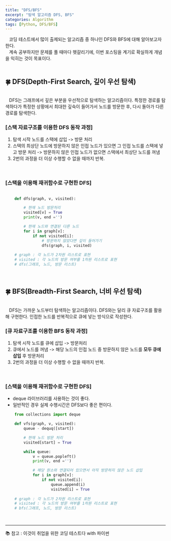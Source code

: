 ```yaml
---
title: "DFS/BFS"
excerpt: "탐색 알고리즘 DFS, BFS"
categories: Algorithm
tags: [Python, DFS/BFS]
---
```


&nbsp;&nbsp;  코딩 테스트에서 많이 출제되는 알고리즘 중 하나인 DFS와 BFS에 대해 알아보고자 한다.  
&nbsp;&nbsp;  계속 공부하지만 문제를 풀 때마다 헷갈리기에, 이번 포스팅을 계기로 확실하게 개념을 익히는 것이 목표이다.  
<br>


## 🍀 DFS(Depth-First Search, 깊이 우선 탐색)
<br>
&nbsp;&nbsp;  DFS는 그래프에서 깊은 부분을 우선적으로 탐색하는 알고리즘이다. 특정한 경로를 탐색하다가 특정한 상황에서 최대한 깊숙이 들어가서 노드를 방문한 후, 다시 돌아가 다른 경로를 탐색한다.

<br>

### [스택 자료구조를 이용한 DFS 동작 과정]
1. 탐색 시작 노드를 스택에 삽입 -> 방문 처리
2. 스택의 최상단 노드에 방문하지 않은 인접 노드가 있으면 그 인접 노드를 스택에 넣고 방문 처리 -> 방문하지 않은 인접 노드가 없으면 스택에서 최상단 노드를 꺼냄
3. 2번의 과정을 더 이상 수행할 수 없을 때까지 반복.

<br>

### [스택을 이용해 재귀함수로 구현한 DFS] 

```python
    
    def dfs(graph, v, visited):

        # 현재 노드 방문처리
        visited[v] = True
        print(v, end ='')

        # 현재 노드와 연결된 다른 노드
        for i in graph[v]:
            if not visited[i]:
                # 방문하지 않았다면 깊이 들어가기
                dfs(graph, i, visited)
    
    # graph : 각 노드가 2차원 리스트로 표현
    # visited : 각 노드의 방문 여부를 1차원 리스트로 표현
    # dfs(그래프, 노드, 방문 리스트) 

```
<br>

## 🍀 BFS(Breadth-First Search, 너비 우선 탐색)
<br>
&nbsp;&nbsp;  DFS는 가까운 노드부터 탐색하는 알고리즘이다. DFS와는 달리 큐 자료구조를 활용해 구현한다. 인접한 노드를 반복적으로 큐에 넣는 방식으로 작성한다.

<br>

### [큐 자료구조를 이용한 BFS 동작 과정]
1. 탐색 시작 노드를 큐에 삽입 -> 방문처리
2. 큐에서 노드를 꺼냄 -> 해당 노드의 인접 노드 중 방문하지 않은 노드를 **모두 큐에 삽입** 후 방문처리
3. 2번의 과정을 더 이상 수행할 수 없을 때까지 반복.

<br>

### [스택을 이용해 재귀함수로 구현한 DFS] 
- deque 라이브러리를 사용하는 것이 좋다.
- 일반적인 경우 실제 수행시간은 DFS보다 좋은 편이다.


```python
    from collections import deque

    def vfs(graph, v, visited):
        queue - dequq([start])

        # 현재 노드 방문 처리
        visited[start] = True

        while queue:
            v = queue.popleft()
            print(v, end ='')

            # 해당 원소와 연결되어 있으면서 아직 방문하지 않은 노드 삽입
            for i in graph[v]:
                if not visited[i]:
                    queue.append(i)
                    visited[i] = True
    
    # graph : 각 노드가 2차원 리스트로 표현
    # visited : 각 노드의 방문 여부를 1차원 리스트로 표현
    # bfs(그래프, 노드, 방문 리스트) 
```
<br>

---
📚 참고 : 이것이 취업을 위한 코딩 테스트다 with 파이썬